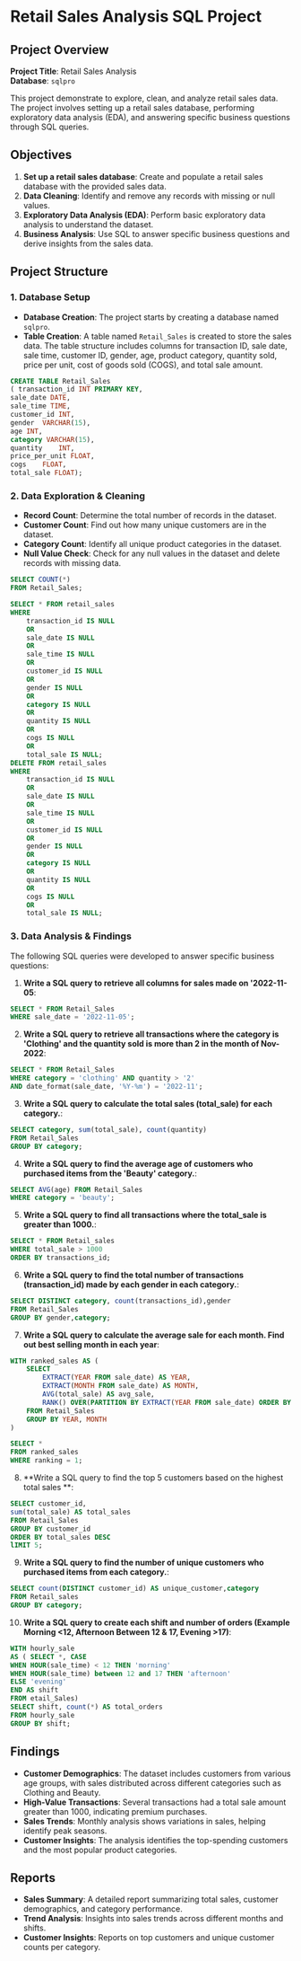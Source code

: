 # Retail Sales Analysis SQL Project

## Project Overview

**Project Title**: Retail Sales Analysis  
**Database**: `sqlpro`

This project demonstrate to explore, clean, and analyze retail sales data. The project involves setting up a retail sales database, performing exploratory data analysis (EDA), and answering specific business questions through SQL queries.

## Objectives

1. **Set up a retail sales database**: Create and populate a retail sales database with the provided sales data.
2. **Data Cleaning**: Identify and remove any records with missing or null values.
3. **Exploratory Data Analysis (EDA)**: Perform basic exploratory data analysis to understand the dataset.
4. **Business Analysis**: Use SQL to answer specific business questions and derive insights from the sales data.

## Project Structure

### 1. Database Setup

- **Database Creation**: The project starts by creating a database named `sqlpro`.
- **Table Creation**: A table named `Retail_Sales` is created to store the sales data. The table structure includes columns for transaction ID, sale date, sale time, customer ID, gender, age, product category, quantity sold, price per unit, cost of goods sold (COGS), and total sale amount.

```sql
CREATE TABLE Retail_Sales
( transaction_id INT PRIMARY KEY,	
sale_date DATE,	 
sale_time TIME,	
customer_id	INT,
gender	VARCHAR(15),
age INT,
category VARCHAR(15),	
quantity	INT,
price_per_unit FLOAT,	
cogs	FLOAT,
total_sale FLOAT);
```

### 2. Data Exploration & Cleaning

- **Record Count**: Determine the total number of records in the dataset.
- **Customer Count**: Find out how many unique customers are in the dataset.
- **Category Count**: Identify all unique product categories in the dataset.
- **Null Value Check**: Check for any null values in the dataset and delete records with missing data.

```sql
SELECT COUNT(*) 
FROM Retail_Sales;

SELECT * FROM retail_sales
WHERE 
    transaction_id IS NULL
    OR
    sale_date IS NULL
    OR 
    sale_time IS NULL
    OR
    customer_id IS NULL 
    OR 
    gender IS NULL
    OR
    category IS NULL
    OR
    quantity IS NULL
    OR
    cogs IS NULL
    OR
    total_sale IS NULL;
DELETE FROM retail_sales
WHERE 
    transaction_id IS NULL
    OR
    sale_date IS NULL
    OR 
    sale_time IS NULL
    OR
    customer_id IS NULL 
    OR 
    gender IS NULL
    OR
    category IS NULL
    OR
    quantity IS NULL
    OR
    cogs IS NULL
    OR
    total_sale IS NULL;
```

### 3. Data Analysis & Findings

The following SQL queries were developed to answer specific business questions:

1. **Write a SQL query to retrieve all columns for sales made on '2022-11-05**:
```sql
SELECT * FROM Retail_Sales 
WHERE sale_date = '2022-11-05';
```

2. **Write a SQL query to retrieve all transactions where the category is 'Clothing' and the quantity sold is more than 2 in the month of Nov-2022**:
```sql
SELECT * FROM Retail_Sales
WHERE category = 'clothing' AND quantity > '2' 
AND date_format(sale_date, '%Y-%m') = '2022-11';
```

3. **Write a SQL query to calculate the total sales (total_sale) for each category.**:
```sql
SELECT category, sum(total_sale), count(quantity) 
FROM Retail_Sales
GROUP BY category;
```

4. **Write a SQL query to find the average age of customers who purchased items from the 'Beauty' category.**:
```sql
SELECT AVG(age) FROM Retail_Sales 
WHERE category = 'beauty';

```

5. **Write a SQL query to find all transactions where the total_sale is greater than 1000.**:
```sql
SELECT * FROM Retail_sales
WHERE total_sale > 1000
ORDER BY transactions_id;
```

6. **Write a SQL query to find the total number of transactions (transaction_id) made by each gender in each category.**:
```sql
SELECT DISTINCT category, count(transactions_id),gender
FROM Retail_Sales
GROUP BY gender,category;
```

7. **Write a SQL query to calculate the average sale for each month. Find out best selling month in each year**:
```sql
WITH ranked_sales AS (
    SELECT 
        EXTRACT(YEAR FROM sale_date) AS YEAR,
        EXTRACT(MONTH FROM sale_date) AS MONTH,
        AVG(total_sale) AS avg_sale,
        RANK() OVER(PARTITION BY EXTRACT(YEAR FROM sale_date) ORDER BY AVG(total_sale) DESC) AS Ranking
    FROM Retail_Sales
    GROUP BY YEAR, MONTH
)

SELECT *
FROM ranked_sales
WHERE ranking = 1;

```

8. **Write a SQL query to find the top 5 customers based on the highest total sales **:
```sql
SELECT customer_id, 
sum(total_sale) AS total_sales
FROM Retail_Sales
GROUP BY customer_id
ORDER BY total_sales DESC
lIMIT 5;
```

9. **Write a SQL query to find the number of unique customers who purchased items from each category.**:
```sql
SELECT count(DISTINCT customer_id) AS unique_customer,category
FROM Retail_sales
GROUP BY category;

```

10. **Write a SQL query to create each shift and number of orders (Example Morning <12, Afternoon Between 12 & 17, Evening >17)**:
```sql
WITH hourly_sale
AS ( SELECT *, CASE
WHEN HOUR(sale_time) < 12 THEN 'morning'
WHEN HOUR(sale_time) between 12 and 17 THEN 'afternoon'
ELSE 'evening'
END AS shift 
FROM etail_Sales)
SELECT shift, count(*) AS total_orders
FROM hourly_sale
GROUP BY shift;

```

## Findings

- **Customer Demographics**: The dataset includes customers from various age groups, with sales distributed across different categories such as Clothing and Beauty.
- **High-Value Transactions**: Several transactions had a total sale amount greater than 1000, indicating premium purchases.
- **Sales Trends**: Monthly analysis shows variations in sales, helping identify peak seasons.
- **Customer Insights**: The analysis identifies the top-spending customers and the most popular product categories.

## Reports

- **Sales Summary**: A detailed report summarizing total sales, customer demographics, and category performance.
- **Trend Analysis**: Insights into sales trends across different months and shifts.
- **Customer Insights**: Reports on top customers and unique customer counts per category.

